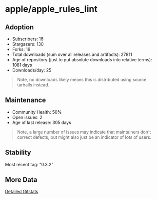 # apple/apple_rules_lint

## Adoption

- Subscribers: 16
- Stargazers: 130
- Forks: 19
- Total downloads (sum over all releases and artifacts): 27811
- Age of repository (just to put absolute downloads into relative terms): 1081 days
- Downloads/day: 25

> Note, no downloads likely means this is distributed using source tarballs instead.

## Maintenance

- Community Health: 50%
- Open issues: 2
- Age of last release: 305 days

> Note, a large number of issues may indicate that maintainers don't correct defects, but might also
> just be an indicator of lots of users.

## Stability

Most recent tag: "0.3.2"

## More Data

[Detailed Gitstats](/bazel-catalog/gitstats/apple/apple_rules_lint)

